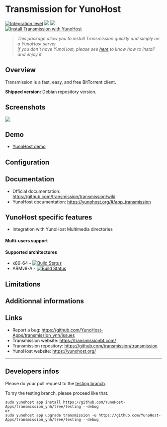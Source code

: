 # Transmission for YunoHost

[![Integration level](https://dash.yunohost.org/integration/transmission.svg)](https://dash.yunohost.org/appci/app/transmission) ![](https://ci-apps.yunohost.org/ci/badges/transmission.status.svg) ![](https://ci-apps.yunohost.org/ci/badges/transmission.maintain.svg)  
[![Install Transmission with YunoHost](https://install-app.yunohost.org/install-with-yunohost.png)](https://install-app.yunohost.org/?app=transmission)

> *This package allow you to install Transmission quickly and simply on a YunoHost server.  
If you don't have YunoHost, please see [here](https://yunohost.org/#/install) to know how to install and enjoy it.*

## Overview

Transmission is a fast, easy, and free BitTorrent client.

**Shipped version:** Debian repository version.

## Screenshots

![](https://transmissionbt.com/images/screenshots/Clutch-Large.jpg)

## Demo

* [YunoHost demo](https://demo.yunohost.org/nextcloud/)

## Configuration

## Documentation

 * Official documentation: https://github.com/transmission/transmission/wiki
 * YunoHost documentation: https://yunohost.org/#/app_transmission

## YunoHost specific features

 * Integration with YunoHost Multimedia directories

#### Multi-users support

#### Supported architectures

* x86-64 - [![Build Status](https://ci-apps.yunohost.org/ci/logs/transmission%20%28Apps%29.svg)](https://ci-apps.yunohost.org/ci/apps/transmission/)
* ARMv8-A - [![Build Status](https://ci-apps-arm.yunohost.org/ci/logs/transmission%20%28Apps%29.svg)](https://ci-apps-arm.yunohost.org/ci/apps/transmission/)

## Limitations

## Additionnal informations


## Links

 * Report a bug: https://github.com/YunoHost-Apps/transmission_ynh/issues
 * Transmission website: https://transmissionbt.com/
 * Transmission repository: https://github.com/transmission/transmission
 * YunoHost website: https://yunohost.org/

---

## Developers infos

Please do your pull request to the [testing branch](https://github.com/YunoHost-Apps/transmission_ynh/tree/testing).

To try the testing branch, please proceed like that.
```
sudo yunohost app install https://github.com/YunoHost-Apps/transmission_ynh/tree/testing --debug
or
sudo yunohost app upgrade transmission -u https://github.com/YunoHost-Apps/transmission_ynh/tree/testing --debug
```
